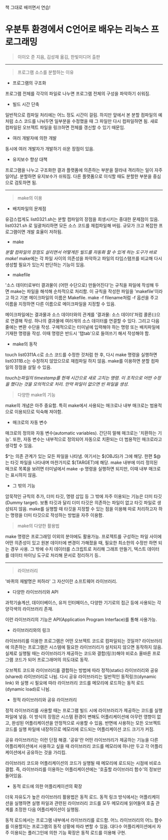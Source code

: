 책 그대로 배끼면서 연습!

우분투 환경에서
C언어로 배우는 리눅스 프로그래밍
=====
> 이이오 준 지음, 김성재 옮김, 한빛미디어 출판

-----------------------------------------------------

> 프로그램 소스를 분할하는 이유

- 프로그램의 구조화

프로그램 전체를 각각의 파일로 나누면 프로그램 전체의 구성을 파악하기 쉬워짐.

- 빌드 시간 단축

일반적으로 컴파일 처리에는 어느 정도 시간이 걸림. 하지만 앞에서 본 분할 컴파일의 예처럼 소스 코드를 나눠두면 일부분을 수정했을 때 그 파일만 다시 컴파일하면 됨.
새로 컴파일된 오브젝트 파일을 링크하면 전체를 갱신할 수 있기 때문임.

- 여러 개발자에 의한 개발

동시에 여러 개발자가 개발하기 쉬운 장점이 있음.

- 유지보수 향상 대책

프로그램을 나누고 구조화한 결과 플랫폼에 의존하는 부분을 잘라내 격리하는 일이 자주 일어남.  분할하면 유지보수가 쉬워짐. 다른 플랫폼으로 이식할 때도 분할한 부분을 중심으로 검토하면 됨.

--------

> make의 이용

- 배치파일의 문제점

유감스럽게도 list0321.sh는 분할 컴파일의 장점을 희생시키는 중대한 문제점이 있음. list0321.sh 로 일괄처리하면 모든 소스 코드를 재컴파일해 버림. 규모가 크고 복잡한 프로그램이면 개발 효율이 저하됨.

- make

*분할 컴파일의 장점도 살리면서 어떻게든 빌드를 자동화 할 수 있게 하는 도구가 바로 make!*
make에는 각 파일 사이의 의존성을 파악하고 파일의 타임스탬프를 비교해 다시 생성할 필요가 있는지 판단하는 기능이 있음.

- makefile

'소스 데이터로부터 결과물이 (어떤 수단으로) 만들어진다'는 규칙을 파일에 작성해 두면 make는 파일을 해석해 순차적으로 처리함. 이 규칙을 작성한 파일을 'makefile'이라고
하고 기본 메이크파일의 이름은 Makefile. make -f filename처럼 -f 옵션을 주고 이름을 지정하면 다른 이름으로 메이크파일을 지정할 수 있음.

메이크파일에는 결과물과 소스 데이터와의 관계를 '결과물: 소스 데이터'처럼 콜론(:)으로 연결해 작성. 하나의 결과물에 여러개의 소스 데이터를 연결할 수 있다. 그리고 다음
줄에는 변환 수단을 작성. 구체적으로는 터미널에 입력해야 하는 명령 또는 배치파일에 기재한 명령을 작성. 이때 명령은 반드시 '탭tab'으로 들여쓰기 해서 작성해야 함.

- make의 동작

touch list0311A.c로 소스 코드를 수정한 것처럼 한 후, 다시 make 명령을 실행하면 list0311B.c는 수정하지 않았으므로 재컴파일 하지 않음.
make를 이용하면 분할 컴파일의 장점을 살릴 수 있음.

*touch는파일의 timestamp를 현재 시간으로 새로 고치는 명령. 이 조작으로 어떤 수정을 했다는 것을 모의적으로 처리. 만약 파일이 없으면 빈 파일을 생성.*

> 다양한 make의 기능

make의 개념은 아주 중요함. 특히 make에서 사용되는 매크로나 내부 매크로는 범용적으로 이용되므로 익숙해 져야함.

- 매크로의 자동 변수

매크로의 정의와 자동 변수(automatic variables). 간단히 말해 매크로는 '치환하는 기능'. 또한, 자동 변수는 내부적으로 정의되어 자동으로 치환되는 더 범용적인 매크로라고
생각할 수 있음.

$^는 의존 관계가 있는 모든 파일을 나타냄. 여기서는 $(OBJS)가 그에 해당. 한편 $@는 타깃 파일을 나타내며 마찬가지로 $(TARGET)에 해당. make 내부에 미리 정의된 매크로
목록을 보려면 터미널에서 make -p 명령을 실행하면 되지만, 이때 내부 매크로는 표시하지 않음. 

- 그 밖의 기능

암묵적인 규칙의 추가, 더미 타깃, 명령 삽입 등 그 밖에 자주 이용되는 기능은 더미 타깃(Dummy target). 보통 타깃과 달리 더미 타깃은 의존하는 파일이 없고 타깃 파일로 생성되지 않음. make를 실행할 때 타깃을 지정할 수 있는 점을 이용해 따로 처리하고자 하는 명령을 더미 타깃으로 작성하는 방법을 자주 이용함.

> make의 다양한 활용법

make 명령은 프로그래밍 이외의 분야에도 활용가능. 프로젝트를 구성하는 파일 사이에 어떤 의존성이 있고 원본 데이터에 변경이 가해졌을 때, 필요한 최소한의 수정만 하면 되는 경우 사용. 그 밖에 수치 데이터를 스크립트로 처리해 그래프 만들기, 텍스트 데이터를 데이터 마이닝 도구로 처리해 문서로 정리하기 등..

-----

> 라이브러리

'바퀴의 재발명은 피하라' 그 자산이란 소프트웨어 라이브러리.

- 다양한 라이브러리와 API
 
과학기술계산, 데이터베이스, 유저 인터페이스, 다양한 기기로의 접근 등에 사용되는 각양각색의 라이브러리 존재.

이런 라이브러리의 기능은 API(Application Program Interface)를 통해 사용가능. 

- 라이브러리와의 링크

라이브러리를 이용한 프로그램은 어떤 오브젝트 코드로 컴파일되는 것일까? 라이브러리에 의존하는 프로그램은 시스템에 필요한 라이브러리가 설치되지 않으면 동작하지 않음.
실제로 실행될 때는 라이브러리가 제공하는 코드와 결합(링크)해야 비로소 올바른 프로그램 코드가 되어 프로그래머의 의도대로 동작.

오브젝트 코드와 라이브러리를 결합하는 방법에 따라 정적(static) 라이브러리와 공유(shared) 라이브러리로 나뉨. 다시 공유 라이브러리는 일반적인 동적링크(dynamic link)
와 실행 시 필요에 따라 라이브러리 코드를 메모리에 로드하는 동적 로드(dynamic load)로 나뉨.

- 정적 라이브러리와 공유 라이브러리

정적 라이브러리를 사용할 때는 프로그램 빌드 시에 라이브러리가 제공하는 코드를 실행 파일에 넣음. 이 방식의 장점은 시스템 환경이 변해도 어플리케이션에 아무런 영향이
없고, 완성된 어플리케이션을 안정적으로 사용할 수 있음. 반면에 사용하는 모든 오브젝트 코드를 실행 파일에 내장하므로 메모리에 로드되는 어플리케이션 코드 크기가 커짐. 

공유 라이브러리는 이런 단점 해결. '공유'란 어떤 라이브러리가 제공하는 기능을 다른 어플리케이션에서 사용하고 싶을 때 라이브러리 코드를 메모리에 하나만 두고 각 어플리케이션에서 공유하는 것을 가리킴.

라이브러리 코드와 어플리케이션의 코드가 실행될 때 메모리에 로드되는 시점에 비로소 결합. 즉, 라이브러리를 이용하는 어플리케이션에는 '호출할 라이브러리 함수'의 정보만 들어있음.

- 동적 로드에 의한 어플리케이션의 확장

더욱 자유도가 높은 라이브러리 활용법은 동적 로드. 동적 링크 방식에서는 어플리케이션을 실행하면 실행 파일과 관련된 라이브러리 코드를 모두 메모리에 읽어들여 호출 관계를 조정한 다음 어플리케이션이 실행됨. 

동적 로드에서는 프로그램 내부에서 라이브러리를 로드함. 어느 라이브러리의 어느 함수를 이용할지는 프로그램의 동작 상황에 따라 변할 수 있음. 대다수 어플리케이션에서 자주 이용되는 플러그인에 의한 기능 확장은 동적 로드를 이용해 구현.


